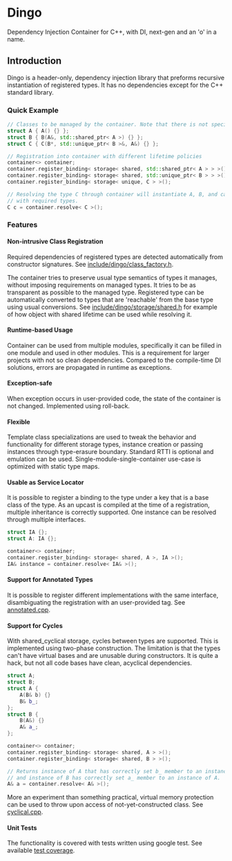 # Dingo
Dependency Injection Container for C++, with DI, next-gen and an 'o' in a name.

## Introduction
Dingo is a header-only, dependency injection library that preforms recursive instantiation of registered types. 
It has no dependencies except for the C++ standard library.

### Quick Example

```c++
// Classes to be managed by the container. Note that there is not special code required for the type to become managed.
struct A { A() {} };
struct B { B(A&, std::shared_ptr< A >) {} };
struct C { C(B*, std::unique_ptr< B >&, A&) {} };

// Registration into container with different lifetime policies
container<> container;
container.register_binding< storage< shared, std::shared_ptr< A > > >();
container.register_binding< storage< shared, std::unique_ptr< B > > >();
container.register_binding< storage< unique, C > >();

// Resolving the type C through container will instantiate A, B, and call C's constructor
// with required types.
C c = container.resolve< C >();
``` 

### Features

#### Non-intrusive Class Registration
Required dependencies of registered types are detected automatically from constructor signatures. See [include/dingo/class_factory.h](include/dingo/class_factory.h).

The container tries to preserve usual type semantics of types it manages, without imposing requirements on managed types. It tries to be as transparent as possible to the managed type. Registered type can be automatically converted to types that are 'reachable' from the base type using usual conversions. See [include/dingo/storage/shared.h](include/dingo/storage/shared.h) for example of how object with shared lifetime can be used while resolving it.

#### Runtime-based Usage
Container can be used from multiple modules, specifically it can be filled in one module and used in other modules. This is a requirement for larger projects with not so clean dependencies. Compared to the compile-time DI solutions, errors are propagated in runtime as exceptions.

#### Exception-safe
When exception occurs in user-provided code, the state of the container is not changed. Implemented using roll-back.

#### Flexible
Template class specializations are used to tweak the behavior and functionality for different storage types, instance creation or passing instances through type-erasure boundary. Standard RTTI is optional and emulation can be used. Single-module-single-container use-case is optimized with static type maps.

#### Usable as Service Locator
It is possible to register a binding to the type under a key that is a base class of the type. As an upcast is compiled at the time of a registration, multiple inheritance is correctly supported. One instance can be resolved through multiple interfaces.

```c++
struct IA {};
struct A: IA {};

container<> container;
container.register_binding< storage< shared, A >, IA >();
IA& instance = container.resolve< IA& >();
``` 

#### Support for Annotated Types
It is possible to register different implementations with the same interface, disambiguating the registration with an user-provided tag. See [annotated.cpp](test/annotated.cpp).

#### Support for Cycles
With shared_cyclical storage, cycles between types are supported. This is implemented using two-phase construction. The limitation is that the types can't have
virtual bases and are unusable during constructors. It is quite a hack, but not all code bases have clean, acyclical dependencies.

```c++
struct A;
struct B;
struct A { 
    A(B& b) {} 
    B& b_; 
};
struct B { 
    B(A&) {} 
    A& a_; 
};

container<> container;
container.register_binding< storage< shared, A > >();
container.register_binding< storage< shared, B > >();

// Returns instance of A that has correctly set b_ member to an instance of B,
// and instance of B has correctly set a_ member to an instance of A.
A& a = container.resolve< A& >();
``` 

More an experiment than something practical, virtual memory protection can be used to throw upon access of not-yet-constructed class. See [cyclical.cpp](test/cyclical.cpp).

#### Unit Tests
The functionality is covered with tests written using google test. See available [test coverage](test).


